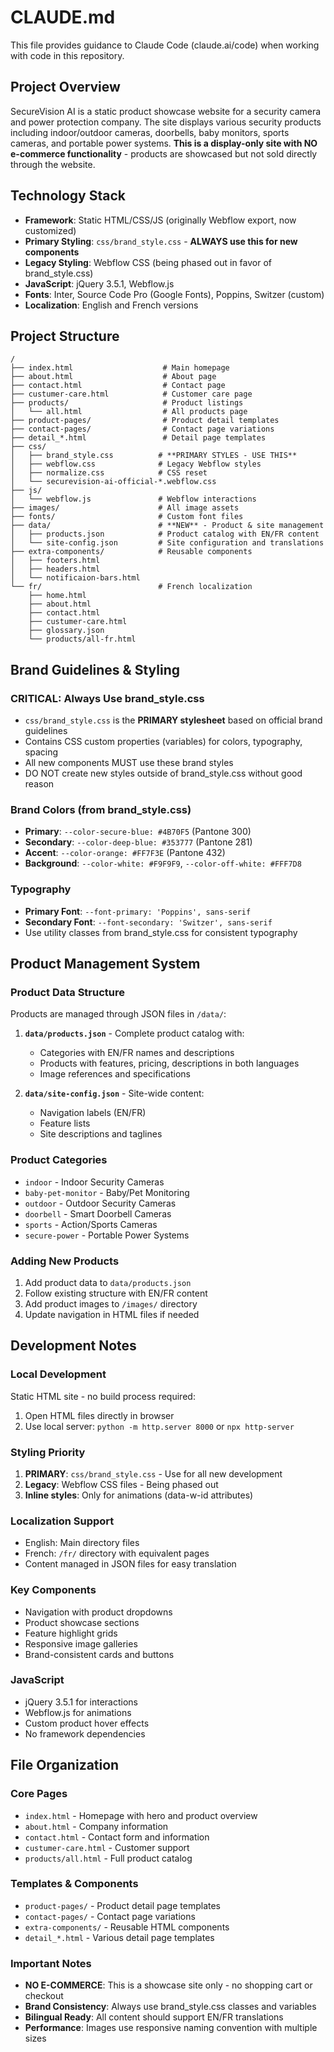# CLAUDE.md

This file provides guidance to Claude Code (claude.ai/code) when working with code in this repository.

## Project Overview

SecureVision AI is a static product showcase website for a security camera and power protection company. The site displays various security products including indoor/outdoor cameras, doorbells, baby monitors, sports cameras, and portable power systems. **This is a display-only site with NO e-commerce functionality** - products are showcased but not sold directly through the website.

## Technology Stack

- **Framework**: Static HTML/CSS/JS (originally Webflow export, now customized)
- **Primary Styling**: `css/brand_style.css` - **ALWAYS use this for new components**
- **Legacy Styling**: Webflow CSS (being phased out in favor of brand_style.css)
- **JavaScript**: jQuery 3.5.1, Webflow.js
- **Fonts**: Inter, Source Code Pro (Google Fonts), Poppins, Switzer (custom)
- **Localization**: English and French versions

## Project Structure

```
/
├── index.html                    # Main homepage
├── about.html                    # About page  
├── contact.html                  # Contact page
├── custumer-care.html            # Customer care page
├── products/                     # Product listings
│   └── all.html                  # All products page
├── product-pages/                # Product detail templates
├── contact-pages/                # Contact page variations
├── detail_*.html                 # Detail page templates
├── css/
│   ├── brand_style.css          # **PRIMARY STYLES - USE THIS**
│   ├── webflow.css              # Legacy Webflow styles
│   ├── normalize.css            # CSS reset
│   └── securevision-ai-official-*.webflow.css
├── js/                           
│   └── webflow.js               # Webflow interactions
├── images/                      # All image assets
├── fonts/                       # Custom font files
├── data/                        # **NEW** - Product & site management
│   ├── products.json            # Product catalog with EN/FR content
│   └── site-config.json         # Site configuration and translations
├── extra-components/            # Reusable components
│   ├── footers.html
│   ├── headers.html
│   └── notificaion-bars.html
└── fr/                          # French localization
    ├── home.html
    ├── about.html
    ├── contact.html
    ├── custumer-care.html
    ├── glossary.json
    └── products/all-fr.html
```

## Brand Guidelines & Styling

### **CRITICAL: Always Use brand_style.css**
- `css/brand_style.css` is the **PRIMARY stylesheet** based on official brand guidelines
- Contains CSS custom properties (variables) for colors, typography, spacing
- All new components MUST use these brand styles
- DO NOT create new styles outside of brand_style.css without good reason

### Brand Colors (from brand_style.css)
- **Primary**: `--color-secure-blue: #4B70F5` (Pantone 300)  
- **Secondary**: `--color-deep-blue: #353777` (Pantone 281)
- **Accent**: `--color-orange: #FF7F3E` (Pantone 432)
- **Background**: `--color-white: #F9F9F9`, `--color-off-white: #FFF7D8`

### Typography
- **Primary Font**: `--font-primary: 'Poppins', sans-serif`
- **Secondary Font**: `--font-secondary: 'Switzer', sans-serif` 
- Use utility classes from brand_style.css for consistent typography

## Product Management System

### Product Data Structure
Products are managed through JSON files in `/data/`:

1. **`data/products.json`** - Complete product catalog with:
   - Categories with EN/FR names and descriptions
   - Products with features, pricing, descriptions in both languages
   - Image references and specifications

2. **`data/site-config.json`** - Site-wide content:
   - Navigation labels (EN/FR)
   - Feature lists
   - Site descriptions and taglines

### Product Categories
- `indoor` - Indoor Security Cameras
- `baby-pet-monitor` - Baby/Pet Monitoring  
- `outdoor` - Outdoor Security Cameras
- `doorbell` - Smart Doorbell Cameras
- `sports` - Action/Sports Cameras
- `secure-power` - Portable Power Systems

### Adding New Products
1. Add product data to `data/products.json`
2. Follow existing structure with EN/FR content
3. Add product images to `/images/` directory
4. Update navigation in HTML files if needed

## Development Notes

### Local Development
Static HTML site - no build process required:
1. Open HTML files directly in browser
2. Use local server: `python -m http.server 8000` or `npx http-server`

### Styling Priority
1. **PRIMARY**: `css/brand_style.css` - Use for all new development
2. **Legacy**: Webflow CSS files - Being phased out
3. **Inline styles**: Only for animations (data-w-id attributes)

### Localization Support
- English: Main directory files
- French: `/fr/` directory with equivalent pages
- Content managed in JSON files for easy translation

### Key Components
- Navigation with product dropdowns
- Product showcase sections
- Feature highlight grids
- Responsive image galleries
- Brand-consistent cards and buttons

### JavaScript
- jQuery 3.5.1 for interactions
- Webflow.js for animations
- Custom product hover effects
- No framework dependencies

## File Organization

### Core Pages
- `index.html` - Homepage with hero and product overview
- `about.html` - Company information  
- `contact.html` - Contact form and information
- `custumer-care.html` - Customer support
- `products/all.html` - Full product catalog

### Templates & Components
- `product-pages/` - Product detail page templates
- `contact-pages/` - Contact page variations
- `extra-components/` - Reusable HTML components
- `detail_*.html` - Various detail page templates

### Important Notes
- **NO E-COMMERCE**: This is a showcase site only - no shopping cart or checkout
- **Brand Consistency**: Always use brand_style.css classes and variables
- **Bilingual Ready**: All content should support EN/FR translations
- **Performance**: Images use responsive naming convention with multiple sizes